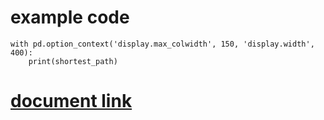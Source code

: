 # example code
```{python}
with pd.option_context('display.max_colwidth', 150, 'display.width', 400):
    print(shortest_path)
```

# [document link](https://pandas.pydata.org/pandas-docs/stable/reference/api/pandas.option_context.html#pandas.option_context)  
